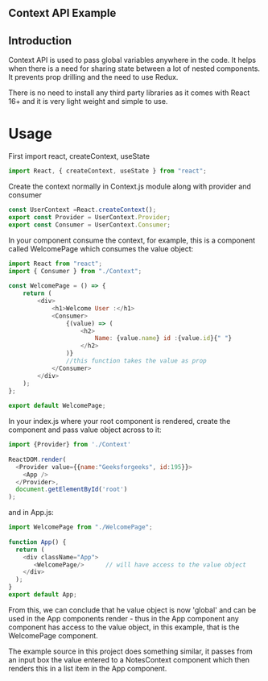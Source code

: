 ## Context API Example

## Introduction

Context API is used to pass global variables anywhere in the code. It helps when there is a need for sharing state between a lot of nested components. It prevents prop drilling and the need to use Redux.

There is no need to install any third party libraries as it comes with React 16+ and it is very light weight and simple to use.

# Usage

First import react, createContext, useState

```javascript
import React, { createContext, useState } from "react";
```

Create the context normally in Context.js module along with provider and consumer

```javascript
const UserContext =React.createContext(); 
export const Provider = UserContext.Provider;
export const Consumer = UserContext.Consumer;

```

In your component consume the context, for example, this is a component called WelcomePage which consumes the value object:

```javascript
import React from "react";
import { Consumer } from "./Context";
  
const WelcomePage = () => {
    return (
        <div>
            <h1>Welcome User :</h1>
            <Consumer>
                {(value) => (
                    <h2>
                        Name: {value.name} id :{value.id}{" "}
                    </h2>
                )}
                //this function takes the value as prop
            </Consumer>
        </div>
    );
};
  
export default WelcomePage;
```

In your index.js where your root component is rendered, create the component and pass value object across to it:

```javascript
import {Provider} from './Context'
  
ReactDOM.render(
  <Provider value={{name:"Geeksforgeeks", id:195}}>
    <App />
  </Provider>,
  document.getElementById('root')
);
```

and in App.js:

```javascript
import WelcomePage from "./WelcomePage";
  
function App() {
  return (
    <div className="App">
       <WelcomePage/>      // will have access to the value object
    </div>
  );
} 
export default App;
```

From this, we can conclude that he value object is now 'global' and can be used in the App components render - thus in the App component any component has access to the value object, in this example, that is the WelcomePage component.

The example source in this project does something similar, it passes from an input box the value entered to a NotesContext component which then renders this in a list item in the App component.




